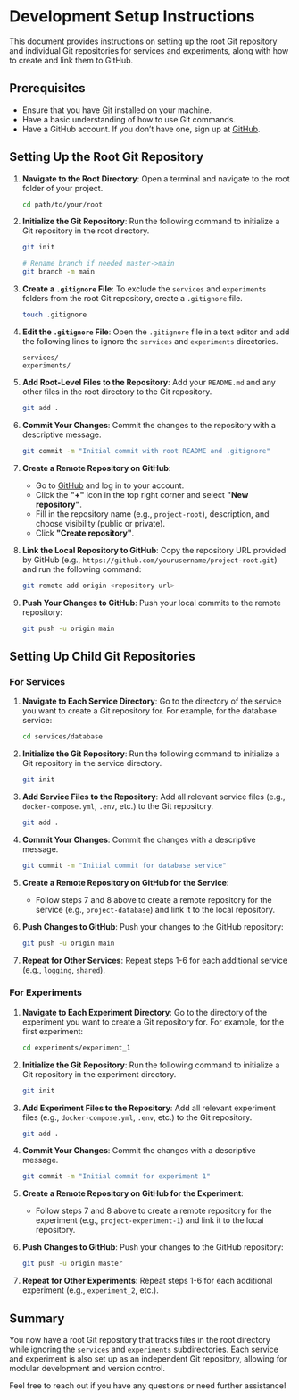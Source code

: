 # Development Setup Instructions

This document provides instructions on setting up the root Git repository and individual Git repositories for services and experiments, along with how to create and link them to GitHub.

## Prerequisites

- Ensure that you have [Git](https://git-scm.com/) installed on your machine.
- Have a basic understanding of how to use Git commands.
- Have a GitHub account. If you don’t have one, sign up at [GitHub](https://github.com/).

## Setting Up the Root Git Repository

1. **Navigate to the Root Directory**: Open a terminal and navigate to the root folder of your project.

    ```bash
    cd path/to/your/root
    ```

2. **Initialize the Git Repository**: Run the following command to initialize a Git repository in the root directory.

    ```bash
    git init
    
    # Rename branch if needed master->main
    git branch -m main
    ```

3. **Create a `.gitignore` File**: To exclude the `services` and `experiments` folders from the root Git repository, create a `.gitignore` file.

    ```bash
    touch .gitignore
    ```

4. **Edit the `.gitignore` File**: Open the `.gitignore` file in a text editor and add the following lines to ignore the `services` and `experiments` directories.

    ```plaintext
    services/
    experiments/
    ```

5. **Add Root-Level Files to the Repository**: Add your `README.md` and any other files in the root directory to the Git repository.

    ```bash
    git add .
    ```

6. **Commit Your Changes**: Commit the changes to the repository with a descriptive message.

    ```bash
    git commit -m "Initial commit with root README and .gitignore"
    ```

7. **Create a Remote Repository on GitHub**:
   - Go to [GitHub](https://github.com/) and log in to your account.
   - Click the **"+"** icon in the top right corner and select **"New repository"**.
   - Fill in the repository name (e.g., `project-root`), description, and choose visibility (public or private).
   - Click **"Create repository"**.

8. **Link the Local Repository to GitHub**: Copy the repository URL provided by GitHub (e.g., `https://github.com/yourusername/project-root.git`) and run the following command:

    ```bash
    git remote add origin <repository-url>
    ```

9. **Push Your Changes to GitHub**: Push your local commits to the remote repository:

    ```bash
    git push -u origin main
    ```

## Setting Up Child Git Repositories

### For Services

1. **Navigate to Each Service Directory**: Go to the directory of the service you want to create a Git repository for. For example, for the database service:

    ```bash
    cd services/database
    ```

2. **Initialize the Git Repository**: Run the following command to initialize a Git repository in the service directory.

    ```bash
    git init
    ```

3. **Add Service Files to the Repository**: Add all relevant service files (e.g., `docker-compose.yml`, `.env`, etc.) to the Git repository.

    ```bash
    git add .
    ```

4. **Commit Your Changes**: Commit the changes with a descriptive message.

    ```bash
    git commit -m "Initial commit for database service"
    ```

5. **Create a Remote Repository on GitHub for the Service**:
   - Follow steps 7 and 8 above to create a remote repository for the service (e.g., `project-database`) and link it to the local repository.

6. **Push Changes to GitHub**: Push your changes to the GitHub repository:

    ```bash
    git push -u origin main
    ```

7. **Repeat for Other Services**: Repeat steps 1-6 for each additional service (e.g., `logging`, `shared`).

### For Experiments

1. **Navigate to Each Experiment Directory**: Go to the directory of the experiment you want to create a Git repository for. For example, for the first experiment:

    ```bash
    cd experiments/experiment_1
    ```

2. **Initialize the Git Repository**: Run the following command to initialize a Git repository in the experiment directory.

    ```bash
    git init
    ```

3. **Add Experiment Files to the Repository**: Add all relevant experiment files (e.g., `docker-compose.yml`, `.env`, etc.) to the Git repository.

    ```bash
    git add .
    ```

4. **Commit Your Changes**: Commit the changes with a descriptive message.

    ```bash
    git commit -m "Initial commit for experiment 1"
    ```

5. **Create a Remote Repository on GitHub for the Experiment**:
   - Follow steps 7 and 8 above to create a remote repository for the experiment (e.g., `project-experiment-1`) and link it to the local repository.

6. **Push Changes to GitHub**: Push your changes to the GitHub repository:

    ```bash
    git push -u origin master
    ```

7. **Repeat for Other Experiments**: Repeat steps 1-6 for each additional experiment (e.g., `experiment_2`, etc.).

## Summary

You now have a root Git repository that tracks files in the root directory while ignoring the `services` and `experiments` subdirectories. Each service and experiment is also set up as an independent Git repository, allowing for modular development and version control.

Feel free to reach out if you have any questions or need further assistance!
